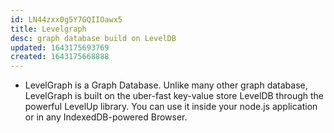 ```yaml
---
id: LN44zxx0g5Y7GQIIOawx5
title: Levelgraph
desc: graph database build on LevelDB
updated: 1643175693769
created: 1643175668888
---
```



- LevelGraph is a Graph Database. Unlike many other graph database, LevelGraph is built on the uber-fast key-value store LevelDB through the powerful LevelUp library. You can use it inside your node.js application or in any IndexedDB-powered Browser.

